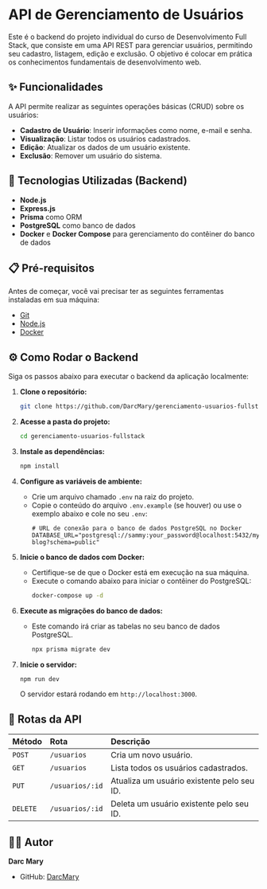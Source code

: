 # API de Gerenciamento de Usuários

Este é o backend do projeto individual do curso de Desenvolvimento Full Stack, que consiste em uma API REST para gerenciar usuários, permitindo seu cadastro, listagem, edição e exclusão. O objetivo é colocar em prática os conhecimentos fundamentais de desenvolvimento web.

## ✨ Funcionalidades

A API permite realizar as seguintes operações básicas (CRUD) sobre os usuários:

  * **Cadastro de Usuário**: Inserir informações como nome, e-mail e senha.
  * **Visualização**: Listar todos os usuários cadastrados.
  * **Edição**: Atualizar os dados de um usuário existente.
  * **Exclusão**: Remover um usuário do sistema.

## 🚀 Tecnologias Utilizadas (Backend)

  * **Node.js**
  * **Express.js**
  * **Prisma** como ORM
  * **PostgreSQL** como banco de dados
  * **Docker** e **Docker Compose** para gerenciamento do contêiner do banco de dados

## 📋 Pré-requisitos

Antes de começar, você vai precisar ter as seguintes ferramentas instaladas em sua máquina:

  * [Git](https://git-scm.com)
  * [Node.js](https://nodejs.org/en/)
  * [Docker](https://www.docker.com/)

## ⚙️ Como Rodar o Backend

Siga os passos abaixo para executar o backend da aplicação localmente:

1.  **Clone o repositório:**

    ```bash
    git clone https://github.com/DarcMary/gerenciamento-usuarios-fullstack.git
    ```

2.  **Acesse a pasta do projeto:**

    ```bash
    cd gerenciamento-usuarios-fullstack
    ```

3.  **Instale as dependências:**

    ```bash
    npm install
    ```

4.  **Configure as variáveis de ambiente:**

      * Crie um arquivo chamado `.env` na raiz do projeto.
      * Copie o conteúdo do arquivo `.env.example` (se houver) ou use o exemplo abaixo e cole no seu `.env`:
        ```env
        # URL de conexão para o banco de dados PostgreSQL no Docker
        DATABASE_URL="postgresql://sammy:your_password@localhost:5432/my-blog?schema=public"
        ```

5.  **Inicie o banco de dados com Docker:**

      * Certifique-se de que o Docker está em execução na sua máquina.
      * Execute o comando abaixo para iniciar o contêiner do PostgreSQL:
        ```bash
        docker-compose up -d
        ```

6.  **Execute as migrações do banco de dados:**

      * Este comando irá criar as tabelas no seu banco de dados PostgreSQL.
        ```bash
        npx prisma migrate dev
        ```

7.  **Inicie o servidor:**

    ```bash
    npm run dev
    ```

    O servidor estará rodando em `http://localhost:3000`.

## 🔀 Rotas da API

| Método | Rota | Descrição |
| :--- | :--- | :--- |
| `POST` | `/usuarios` | Cria um novo usuário. |
| `GET` | `/usuarios` | Lista todos os usuários cadastrados. |
| `PUT` | `/usuarios/:id` | Atualiza um usuário existente pelo seu ID. |
| `DELETE`| `/usuarios/:id` | Deleta um usuário existente pelo seu ID. |

## 👨‍💻 Autor

**Darc Mary**

  * GitHub: [DarcMary](https://www.google.com/search?q=https://github.com/DarcMary)
